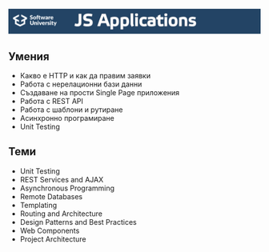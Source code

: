 ![JS-Applications](https://github.com/PPetkov2000/JS-Applications/blob/master/JSApplications.jpg)

## Умения

- Какво е HTTP и как да правим заявки
- Работа с нерелационни бази данни
- Създаване на прости Single Page приложения
- Работа с REST API
- Работа с шаблони и рутиране
- Асинхронно програмиране
- Unit Testing

## Теми

- Unit Testing
- REST Services and AJAX
- Asynchronous Programming
- Remote Databases
- Templating
- Routing and Architecture
- Design Patterns and Best Practices
- Web Components
- Project Architecture
